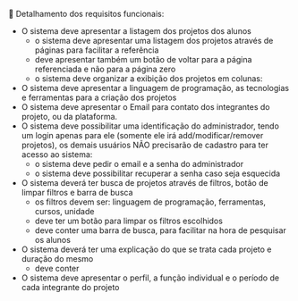 🔦 Detalhamento dos requisitos funcionais:


 - O sistema deve apresentar a listagem dos projetos dos alunos
     - o sistema deve apresentar uma listagem dos projetos através de páginas para facilitar a referência
     - deve apresentar também um botão de voltar para a página referenciada e não para a página zero
     - ⁠o sistema deve organizar a exibição dos projetos em colunas:
 - O sistema deve apresentar a linguagem de programação, as tecnologias e ferramentas para a criação dos projetos
 - O sistema deve apresentar o Email para contato dos integrantes do projeto, ou da plataforma.
 - O sistema deve possibilitar uma identificação do administrador, tendo um login apenas para ele (somente ele irá add/modificar/remover projetos), os demais usuários NÃO precisarão de cadastro para ter acesso ao sistema:
     - o sistema deve pedir o email e a senha do administrador 
     - o sistema deve possibilitar recuperar a senha caso seja esquecida 
 - O sistema deverá ter busca de projetos através de filtros, botão de limpar filtros e barra de busca
     - os filtros devem ser: linguagem de programação, ferramentas, cursos, unidade
     - deve ter um botão para limpar os filtros escolhidos
     - deve conter uma barra de busca, para facilitar na hora de pesquisar os alunos
 - O sistema deverá ter uma explicação do que se trata cada projeto e duração do mesmo
     - deve conter   
 - O sistema deve apresentar o perfil, a função individual e o período de cada integrante do projeto

